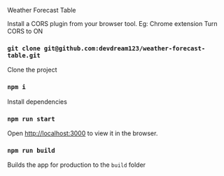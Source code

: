 Weather Forecast Table

Install a CORS plugin from your browser tool. Eg: Chrome extension
Turn CORS to ON

### `git clone git@github.com:devdream123/weather-forecast-table.git`

Clone the project

### `npm i`

Install dependencies

### `npm run start`

Open [http://localhost:3000](http://localhost:3000) to view it in the browser.

### `npm run build`

Builds the app for production to the `build` folder
